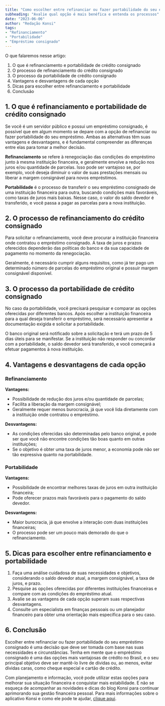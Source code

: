 ```yaml
---
title: "Como escolher entre refinanciar ou fazer portabilidade do seu empréstimo consignado"
subheading: "Avalie qual opção é mais benéfica e entenda os processos"
date: "2023-06-06"
author: "Redação Konsi"
tags:
- "Refinanciamento"
- "Portabilidade"
- "Empréstimo consignado"
---
```


O que falaremos nesse artigo:
1. O que é refinanciamento e portabilidade de crédito consignado
2. O processo de refinanciamento do crédito consignado
3. O processo da portabilidade de crédito consignado
4. Vantagens e desvantagens de cada opção
5. Dicas para escolher entre refinanciamento e portabilidade
6. Conclusão

## 1. O que é refinanciamento e portabilidade de crédito consignado

Se você é um servidor público e possui um empréstimo consignado, é possível que em algum momento se depare com a opção de refinanciar ou fazer portabilidade do seu empréstimo. Ambas as alternativas têm suas vantagens e desvantagens, e é fundamental compreender as diferenças entre elas para tomar a melhor decisão.

**Refinanciamento** se refere à renegociação das condições do empréstimo junto à mesma instituição financeira, e geralmente envolve a redução nos juros e/ou quantidade de parcelas. Isso pode ser vantajoso se, por exemplo, você deseja diminuir o valor de suas prestações mensais ou liberar a margem consignável para novos empréstimos.

**Portabilidade** é o processo de transferir o seu empréstimo consignado de uma instituição financeira para outra, buscando condições mais favoráveis, como taxas de juros mais baixas. Nesse caso, o valor do saldo devedor é transferido, e você passa a pagar as parcelas para a nova instituição.

## 2. O processo de refinanciamento do crédito consignado

Para solicitar o refinanciamento, você deve procurar a instituição financeira onde contratou o empréstimo consignado. A taxa de juros e prazos oferecidos dependerão das políticas do banco e da sua capacidade de pagamento no momento da renegociação.

Geralmente, é necessário cumprir alguns requisitos, como já ter pago um determinado número de parcelas do empréstimo original e possuir margem consignável disponível.

## 3. O processo da portabilidade de crédito consignado

No caso da portabilidade, você precisará pesquisar e comparar as opções oferecidas por diferentes bancos. Após escolher a instituição financeira para a qual deseja transferir o empréstimo, será necessário apresentar a documentação exigida e solicitar a portabilidade.

O banco original será notificado sobre a solicitação e terá um prazo de 5 dias úteis para se manifestar. Se a instituição não responder ou concordar com a portabilidade, o saldo devedor será transferido, e você começará a efetuar pagamentos à nova instituição.

## 4. Vantagens e desvantagens de cada opção

### Refinanciamento

**Vantagens:**

- Possibilidade de redução dos juros e/ou quantidade de parcelas;
- Facilita a liberação da margem consignável;
- Geralmente requer menos burocracia, já que você lida diretamente com a instituição onde contratou o empréstimo.

**Desvantagens:**

- As condições oferecidas são determinadas pelo banco original, e pode ser que você não encontre condições tão boas quanto em outras instituições;
- Se o objetivo é obter uma taxa de juros menor, a economia pode não ser tão expressiva quanto na portabilidade.

### Portabilidade

**Vantagens:**

- Possibilidade de encontrar melhores taxas de juros em outra instituição financeira;
- Pode oferecer prazos mais favoráveis para o pagamento do saldo devedor.

**Desvantagens:**

- Maior burocracia, já que envolve a interação com duas instituições financeiras;
- O processo pode ser um pouco mais demorado do que o refinanciamento.

## 5. Dicas para escolher entre refinanciamento e portabilidade

1. Faça uma análise cuidadosa de suas necessidades e objetivos, considerando o saldo devedor atual, a margem consignável, a taxa de juros, e prazo.
2. Pesquise as opções oferecidas por diferentes instituições financeiras e compare com as condições do empréstimo atual.
3. Avalie se as vantagens de cada opção superam suas respectivas desvantagens.
4. Consulte um especialista em finanças pessoais ou um planejador financeiro para obter uma orientação mais específica para o seu caso.

## 6. Conclusão

Escolher entre refinanciar ou fazer portabilidade do seu empréstimo consignado é uma decisão que deve ser tomada com base nas suas necessidades e circunstâncias. Tenha em mente que o empréstimo consignado é uma das opções mais vantajosas de crédito no Brasil, e o seu principal objetivo deve ser mantê-lo livre de dívidas ou, ao menos, evitar dívidas caras, como cheque especial e cartão de crédito.

Com planejamento e informação, você pode utilizar estas opções para melhorar sua situação financeira e conquistar mais estabilidade. E não se esqueça de acompanhar as novidades e dicas do blog Konsi para continuar aprimorando sua gestão financeira pessoal. Para mais informações sobre o aplicativo Konsi e como ele pode te ajudar, [clique aqui](https://konsi.com.br/app).
